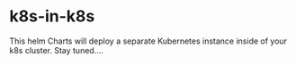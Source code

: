 # k8s-in-k8s

This helm Charts will deploy a separate Kubernetes instance inside of your k8s cluster. Stay tuned....
